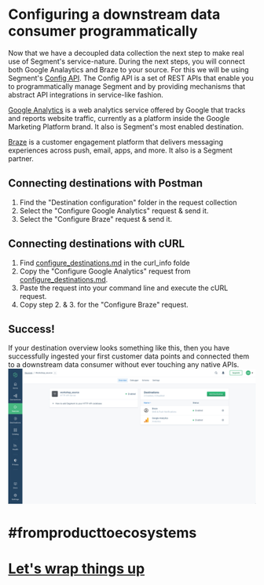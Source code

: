 # Configuring a downstream data consumer programmatically
Now that we have a decoupled data collection the next step to make real use of Segment's service-nature. During the next steps, you will connect both Google Analaytics and Braze to your source. For this we will be using Segment's [Config API](https://reference.segmentapis.com/?version=latest#intro). The Config API is a set of REST APIs that enable you to programmatically manage Segment and by providing mechanisms that abstract API integrations in service-like fashion. 

[Google Analytics](https://analytics.google.com/analytics/web/) is a web analytics service offered by Google that tracks and reports website traffic, currently as a platform inside the Google Marketing Platform brand. It also is Segment's most enabled destination.

[Braze](https://www.braze.com/) is a customer engagement platform that delivers messaging experiences across push, email, apps, and more. It also is a Segment partner.

## Connecting destinations with Postman
1. Find the "Destination configuration" folder in the request collection
2. Select the "Configure Google Analytics" request & send it.
3. Select the "Configure Braze" request & send it.

## Connecting destinations with cURL
1. Find [configure_destinations.md](curl_info/configure_destinations.md/) in the curl_info folde
2. Copy the "Configure Google Analytics" request from [configure_destinations.md](curl_info/configure_destinations.md/).
3. Paste the request into your command line and execute the cURL request.
4. Copy step 2. & 3. for the "Configure Braze" request.

## Success!
If your destination overview looks something like this, then you have successfully ingested your first customer data points and connected them to a downstream data consumer without ever touching any native APIs.
![](misc/img/destinations_done.png)

# #fromproducttoecosystems

# [Let's wrap things up](https://docs.google.com/presentation/d/1CTK66nBmpJUCjdVKm0eCWEu43pgg7Yoe8rA-bblzVFM/edit?usp=sharing)